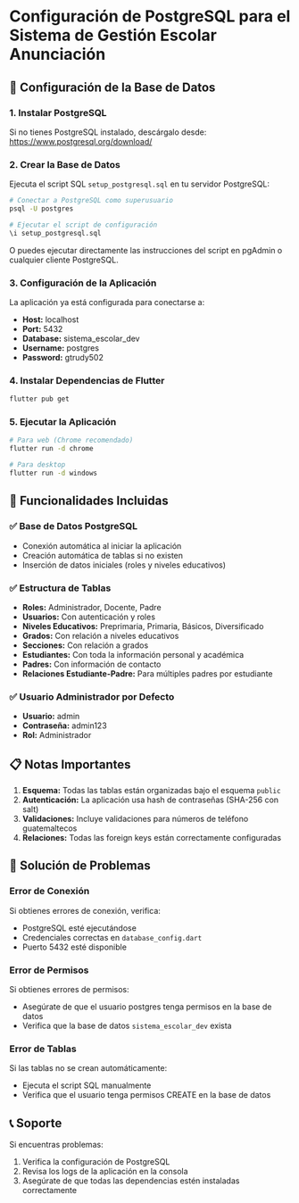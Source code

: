 # Configuración de PostgreSQL para el Sistema de Gestión Escolar Anunciación

## 🚀 Configuración de la Base de Datos

### 1. Instalar PostgreSQL
Si no tienes PostgreSQL instalado, descárgalo desde: https://www.postgresql.org/download/

### 2. Crear la Base de Datos
Ejecuta el script SQL `setup_postgresql.sql` en tu servidor PostgreSQL:

```bash
# Conectar a PostgreSQL como superusuario
psql -U postgres

# Ejecutar el script de configuración
\i setup_postgresql.sql
```

O puedes ejecutar directamente las instrucciones del script en pgAdmin o cualquier cliente PostgreSQL.

### 3. Configuración de la Aplicación
La aplicación ya está configurada para conectarse a:
- **Host:** localhost
- **Port:** 5432
- **Database:** sistema_escolar_dev
- **Username:** postgres
- **Password:** gtrudy502

### 4. Instalar Dependencias de Flutter
```bash
flutter pub get
```

### 5. Ejecutar la Aplicación
```bash
# Para web (Chrome recomendado)
flutter run -d chrome

# Para desktop
flutter run -d windows
```

## 🔧 Funcionalidades Incluidas

### ✅ Base de Datos PostgreSQL
- Conexión automática al iniciar la aplicación
- Creación automática de tablas si no existen
- Inserción de datos iniciales (roles y niveles educativos)

### ✅ Estructura de Tablas
- **Roles:** Administrador, Docente, Padre
- **Usuarios:** Con autenticación y roles
- **Niveles Educativos:** Preprimaria, Primaria, Básicos, Diversificado
- **Grados:** Con relación a niveles educativos
- **Secciones:** Con relación a grados
- **Estudiantes:** Con toda la información personal y académica
- **Padres:** Con información de contacto
- **Relaciones Estudiante-Padre:** Para múltiples padres por estudiante

### ✅ Usuario Administrador por Defecto
- **Usuario:** admin
- **Contraseña:** admin123
- **Rol:** Administrador

## 📋 Notas Importantes

1. **Esquema:** Todas las tablas están organizadas bajo el esquema `public`
2. **Autenticación:** La aplicación usa hash de contraseñas (SHA-256 con salt)
3. **Validaciones:** Incluye validaciones para números de teléfono guatemaltecos
4. **Relaciones:** Todas las foreign keys están correctamente configuradas

## 🐛 Solución de Problemas

### Error de Conexión
Si obtienes errores de conexión, verifica:
- PostgreSQL esté ejecutándose
- Credenciales correctas en `database_config.dart`
- Puerto 5432 esté disponible

### Error de Permisos
Si obtienes errores de permisos:
- Asegúrate de que el usuario postgres tenga permisos en la base de datos
- Verifica que la base de datos `sistema_escolar_dev` exista

### Error de Tablas
Si las tablas no se crean automáticamente:
- Ejecuta el script SQL manualmente
- Verifica que el usuario tenga permisos CREATE en la base de datos

## 📞 Soporte

Si encuentras problemas:
1. Verifica la configuración de PostgreSQL
2. Revisa los logs de la aplicación en la consola
3. Asegúrate de que todas las dependencias estén instaladas correctamente
